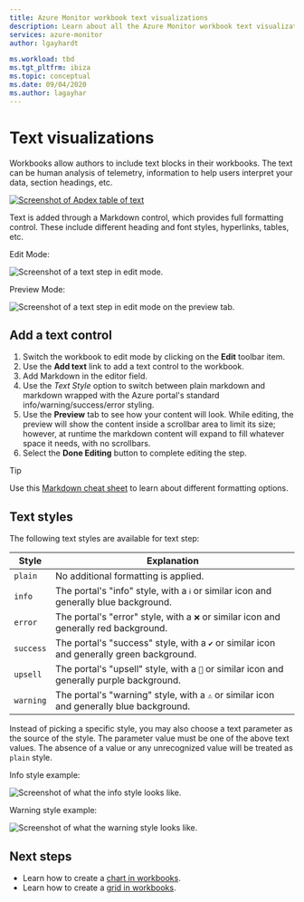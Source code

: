 ```yaml
---
title: Azure Monitor workbook text visualizations
description: Learn about all the Azure Monitor workbook text visualizations.
services: azure-monitor
author: lgayhardt

ms.workload: tbd
ms.tgt_pltfrm: ibiza
ms.topic: conceptual
ms.date: 09/04/2020
ms.author: lagayhar
---
```

# Text visualizations

Workbooks allow authors to include text blocks in their workbooks. The text can be human analysis of telemetry, information to help users interpret your data, section headings, etc.

[![Screenshot of Apdex table of text](./media/workbooks-text-visualize/apdex.png)](./media/workbooks-text-visualize/apdex.png#lightbox)

Text is added through a Markdown control, which provides full formatting control. These include different heading and font styles, hyperlinks, tables, etc.

Edit Mode:

![Screenshot of a text step in edit mode.](./media/workbooks-text-visualize/text-edit-mode.png)

Preview Mode:

![Screenshot of a text step in edit mode on the preview tab.](./media/workbooks-text-visualize/text-edit-mode-preview.png)

## Add a text control

1. Switch the workbook to edit mode by clicking on the **Edit** toolbar item.
2. Use the **Add text** link to add a text control to the workbook.
3. Add Markdown in the editor field.
4. Use the *Text Style* option to switch between plain markdown and markdown wrapped with the Azure portal's standard info/warning/success/error styling.
5. Use the **Preview** tab to see how your content will look. While editing, the preview will show the content inside a scrollbar area to limit its size; however, at runtime the markdown content will expand to fill whatever space it needs, with no scrollbars.
6. Select the **Done Editing** button to complete editing the step.

> [!TIP]
> Use this [Markdown cheat sheet](https://github.com/adam-p/markdown-here/wiki/Markdown-Cheatsheet) to learn about different formatting options.

## Text styles

The following text styles are available for text step:

| Style     | Explanation                                                                               |
|-----------|-------------------------------------------------------------------------------------------|
| `plain`   | No additional formatting is applied.                                                      |
| `info`    | The portal's "info" style, with a  `ℹ` or similar icon and generally blue background.      |
| `error`   | The portal's "error" style, with a `❌` or similar icon and generally red background.     |
| `success` | The portal's "success" style, with a `✔` or similar icon and generally green background.  |
| `upsell`  | The portal's "upsell" style, with a `🚀` or similar icon and generally purple background. |
| `warning` | The portal's "warning" style, with a `⚠` or similar icon and generally blue background.   |

Instead of picking a specific style, you may also choose a text parameter as the source of the style. The parameter value must be one of the above text values. The absence of a value or any unrecognized value will be treated as `plain` style.

Info style example:

![Screenshot of what the info style looks like.](./media/workbooks-text-visualize/text-preview-info-style.png)

Warning style example:

![Screenshot of what the warning style looks like.](./media/workbooks-text-visualize/text-warning-style.png)

## Next steps

* Learn how to create a [chart in workbooks](workbooks-chart-visualizations.md).
* Learn how to create a [grid in workbooks](workbooks-grid-visualizations.md).
